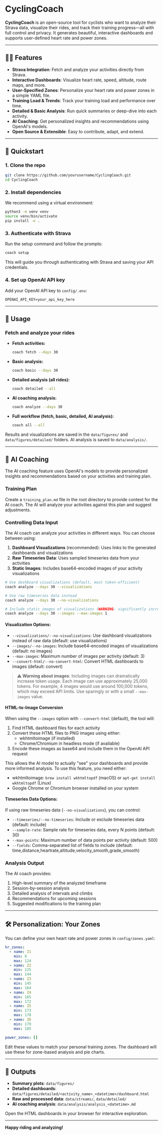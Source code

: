 # CyclingCoach

**CyclingCoach** is an open-source tool for cyclists who want to analyze their Strava data, visualize their rides, and track their training progress—all with full control and privacy. It generates beautiful, interactive dashboards and supports user-defined heart rate and power zones.

---

## 🚴‍♂️ Features
- **Strava Integration**: Fetch and analyze your activities directly from Strava.
- **Interactive Dashboards**: Visualize heart rate, speed, altitude, route maps, and more.
- **User-Specified Zones**: Personalize your heart rate and power zones in a simple YAML file.
- **Training Load & Trends**: Track your training load and performance over time.
- **Detailed & Basic Analysis**: Run quick summaries or deep-dive into each activity.
- **AI Coaching**: Get personalized insights and recommendations using OpenAI's models.
- **Open Source & Extensible**: Easy to contribute, adapt, and extend.

---

## 🚀 Quickstart

### 1. Clone the repo
```sh
git clone https://github.com/yourusername/CyclingCoach.git
cd CyclingCoach
```

### 2. Install dependencies
We recommend using a virtual environment:
```sh
python3 -m venv venv
source venv/bin/activate
pip install -e .
```

### 3. Authenticate with Strava
Run the setup command and follow the prompts:
```sh
coach setup
```
This will guide you through authenticating with Strava and saving your API credentials.

### 4. Set up OpenAI API key
Add your OpenAI API key to `config/.env`:
```
OPENAI_API_KEY=your_api_key_here
```

---

## 🏁 Usage

### Fetch and analyze your rides
- **Fetch activities:**
  ```sh
  coach fetch --days 30
  ```
- **Basic analysis:**
  ```sh
  coach basic --days 30
  ```
- **Detailed analysis (all rides):**
  ```sh
  coach detailed --all
  ```
- **AI coaching analysis:**
  ```sh
  coach analyze --days 30
  ```
- **Full workflow (fetch, basic, detailed, AI analysis):**
  ```sh
  coach all --all
  ```

Results and visualizations are saved in the `data/figures/` and `data/figures/detailed/` folders. AI analysis is saved to `data/analysis/`.

---

## 🤖 AI Coaching
The AI coaching feature uses OpenAI's models to provide personalized insights and recommendations based on your activities and training plan.

### Training Plan
Create a `training_plan.md` file in the root directory to provide context for the AI coach. The AI will analyze your activities against this plan and suggest adjustments.

### Controlling Data Input
The AI coach can analyze your activities in different ways. You can choose between using:

1. **Dashboard Visualizations** (recommended): Uses links to the generated dashboards and visualizations
2. **Raw Timeseries Data**: Uses sampled timeseries data from your activities
3. **Static Images**: Includes base64-encoded images of your activity visualizations

```sh
# Use dashboard visualizations (default, most token-efficient)
coach analyze --days 30 --visualizations

# Use raw timeseries data instead
coach analyze --days 30 --no-visualizations

# Include static images of visualizations (WARNING: significantly increases token usage)
coach analyze --days 30 --images --max-images 1
```

#### Visualization Options:
- `--visualizations/--no-visualizations`: Use dashboard visualizations instead of raw data (default: use visualizations)
- `--images/--no-images`: Include base64-encoded images of visualizations (default: no images)
- `--max-images`: Maximum number of images per activity (default: 3)
- `--convert-html/--no-convert-html`: Convert HTML dashboards to images (default: convert)

> **⚠️ Warning about images**: Including images can dramatically increase token usage. Each image can use approximately 25,000 tokens. For example, 4 images would use around 100,000 tokens, which may exceed API limits. Use sparingly or with a small `--max-images` value.

#### HTML-to-Image Conversion
When using the `--images` option with `--convert-html` (default), the tool will:

1. Find HTML dashboard files for each activity
2. Convert these HTML files to PNG images using either:
   - wkhtmltoimage (if installed)
   - Chrome/Chromium in headless mode (if available)
3. Encode these images as base64 and include them in the OpenAI API request

This allows the AI model to actually "see" your dashboards and provide more informed analysis. To use this feature, you need either:
- wkhtmltoimage: `brew install wkhtmltopdf` (macOS) or `apt-get install wkhtmltopdf` (Linux)
- Google Chrome or Chromium browser installed on your system

#### Timeseries Data Options:
If using raw timeseries data (`--no-visualizations`), you can control:
- `--timeseries/--no-timeseries`: Include or exclude timeseries data (default: include)
- `--sample-rate`: Sample rate for timeseries data, every N points (default: 30)
- `--max-points`: Maximum number of data points per activity (default: 500)
- `--fields`: Comma-separated list of fields to include (default: time,distance,heartrate,altitude,velocity_smooth,grade_smooth)

### Analysis Output
The AI coach provides:
1. High-level summary of the analyzed timeframe
2. Session-by-session analysis
3. Detailed analysis of intervals and climbs
4. Recommendations for upcoming sessions
5. Suggested modifications to the training plan

---

## 🛠️ Personalization: Your Zones

You can define your own heart rate and power zones in `config/zones.yaml`:

```yaml
hr_zones:
  - name: Z1
    min: 0
    max: 124
  - name: Z2
    min: 125
    max: 144
  - name: Z3
    min: 145
    max: 164
  - name: Z4
    min: 165
    max: 172
  - name: Z5
    min: 173
    max: 178
  - name: Z6
    min: 179
    max: 185

power_zones: []
```

Edit these values to match your personal training zones. The dashboard will use these for zone-based analysis and pie charts.

---

## 📂 Outputs
- **Summary plots**: `data/figures/`
- **Detailed dashboards**: `data/figures/detailed/<activity_name>_<datetime>/dashboard.html`
- **Raw and processed data**: `data/streams/`, `data/detailed/`
- **AI coaching analysis**: `data/analysis/analysis_<datetime>.md`

Open the HTML dashboards in your browser for interactive exploration.

---


**Happy riding and analyzing!** 